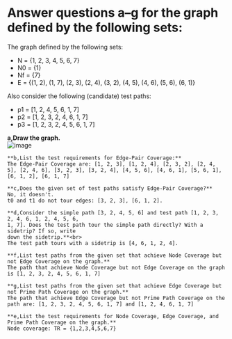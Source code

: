 # Answer questions a–g for the graph defined by the following sets:

The graph defined by the following sets:
- N = {1, 2, 3, 4, 5, 6, 7}
- N0 = {1}
- Nf = {7}
- E = {(1, 2), (1, 7), (2, 3), (2, 4), (3, 2), (4, 5), (4, 6), (5, 6), (6, 1)}

Also consider the following (candidate) test paths:
- p1 = [1, 2, 4, 5, 6, 1, 7]
- p2 = [1, 2, 3, 2, 4, 6, 1, 7]
- p3 = [1, 2, 3, 2, 4, 5, 6, 1, 7]

**a,Draw the graph.**<br>
![image](https://user-images.githubusercontent.com/74814233/121512294-c26c5100-ca13-11eb-81ef-2a0fec1954c2.png)

```
**b,List the test requirements for Edge-Pair Coverage:**
The Edge-Pair Coverage are: [1, 2, 3], [1, 2, 4], [2, 3, 2], [2, 4, 5], [2, 4, 6], [3, 2, 3], [3, 2, 4], [4, 5, 6], [4, 6, 1], [5, 6, 1], [6, 1, 2], [6, 1, 7]

**c,Does the given set of test paths satisfy Edge-Pair Coverage?**
No, it doesn't. 
t0 and t1 do not tour edges: [3, 2, 3], [6, 1, 2].

**d,Consider the simple path [3, 2, 4, 5, 6] and test path [1, 2, 3, 2, 4, 6, 1, 2, 4, 5, 6,
1, 7]. Does the test path tour the simple path directly? With a sidetrip? If so, write
down the sidetrip.**<br>
The test path tours with a sidetrip is [4, 6, 1, 2, 4].

**f,List test paths from the given set that achieve Node Coverage but not Edge Coverage on the graph.**
The path that achieve Node Coverage but not Edge Coverage on the graph is [1, 2, 3, 2, 4, 5, 6, 1, 7]

**g,List test paths from the given set that achieve Edge Coverage but not Prime Path Coverage on the graph.**
The path that achieve Edge Coverage but not Prime Path Coverage on the path are: [1, 2, 3, 2, 4, 5, 6, 1, 7] and [1, 2, 4, 6, 1, 7]

**e,List the test requirements for Node Coverage, Edge Coverage, and Prime Path Coverage on the graph.**
Node coverage: TR = {1,2,3,4,5,6,7}
```

